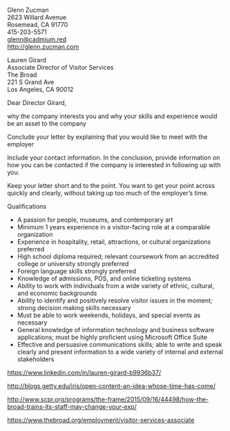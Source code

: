 Glenn Zucman   
2623 Willard Avenue   
Rosemead, CA 91770   
415-203-5571   
glenn@cadmium.red   
http://glenn.zucman.com  
  
Lauren Girard  
Associate Director of Visitor Services  
The Broad  
221 S Grand Ave  
Los Angeles, CA 90012  
  
Dear Director Girard,  

why the company interests you and why your skills and experience would be an asset to the company

Conclude your letter by explaining that you would like to meet with the employer 

Include your contact information. In the conclusion, provide information on how you can be contacted if the company is interested in following up with you.

Keep your letter short and to the point. You want to get your point across quickly and clearly, without taking up too much of the employer’s time.

Qualifications

* A passion for people, museums, and contemporary art
* Minimum 1 years experience in a visitor-facing role at a comparable organization
* Experience in hospitality, retail, attractions, or cultural organizations preferred
* High school diploma required; relevant coursework from an accredited college or university strongly preferred
* Foreign language skills strongly preferred
* Knowledge of admissions, POS, and online ticketing systems
* Ability to work with individuals from a wide variety of ethnic, cultural, and economic backgrounds
* Ability to identify and positively resolve visitor issues in the moment; strong decision making skills necessary
* Must be able to work weekends, holidays, and special events as necessary
* General knowledge of information technology and business software applications; must be highly proficient using Microsoft Office Suite
* Effective and persuasive communications skills; able to write and speak clearly and present information to a wide variety of internal and external stakeholders

https://www.linkedin.com/in/lauren-girard-b9936b37/  

http://blogs.getty.edu/iris/open-content-an-idea-whose-time-has-come/

http://www.scpr.org/programs/the-frame/2015/09/16/44498/how-the-broad-trains-its-staff-may-change-your-exp/

https://www.thebroad.org/employment/visitor-services-associate



